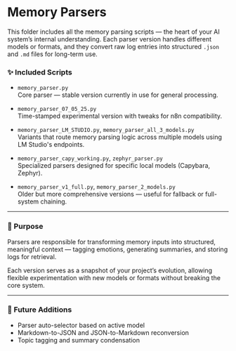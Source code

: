 
# Memory Parsers

This folder includes all the memory parsing scripts — the heart of your AI system’s internal understanding. Each parser version handles different models or formats, and they convert raw log entries into structured `.json` and `.md` files for long-term use.

### ✨ Included Scripts

- `memory_parser.py`  
  Core parser — stable version currently in use for general processing.

- `memory_parser_07_05_25.py`  
  Time-stamped experimental version with tweaks for n8n compatibility.

- `memory_parser_LM_STUDIO.py`, `memory_parser_all_3_models.py`  
  Variants that route memory parsing logic across multiple models using LM Studio's endpoints.

- `memory_parser_capy_working.py`, `zephyr_parser.py`  
  Specialized parsers designed for specific local models (Capybara, Zephyr).

- `memory_parser_v1_full.py`, `memory_parser_2_models.py`  
  Older but more comprehensive versions — useful for fallback or full-system chaining.

---

### 🧠 Purpose

Parsers are responsible for transforming memory inputs into structured, meaningful context — tagging emotions, generating summaries, and storing logs for retrieval.

Each version serves as a snapshot of your project’s evolution, allowing flexible experimentation with new models or formats without breaking the core system.

---

### 🔧 Future Additions

- Parser auto-selector based on active model
- Markdown-to-JSON and JSON-to-Markdown reconversion
- Topic tagging and summary condensation
